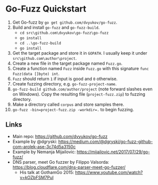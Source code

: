 # Go-Fuzz Quickstart

1. Get Go-fuzz by `go get github.com/dvyukov/go-fuzz`.
2. Build and install `go-fuzz` and `go-fuzz-build`.
    - `cd src\github.com\dvyukov\go-fuzz\go-fuzz`
    - `go install`
    - `cd ..\go-fuzz-build`
    - `go install`
3. Get the target package and store it in `GOPATH`. I usually keep it under `src\github.com\author\project`.
4. Create a new file in the target package named `Fuzz.go`.
5. Create a function named `Fuzz` inside `Fuzz.go` with this signature `func Fuzz(data []byte) int`.
6. `Fuzz` should return `1` if input is good and `0` otherwise.
7. Create fuzzing directory, e.g. `go-fuzz-project-name`.
8. `go-fuzz-build github.com/author/project` (note forward slashes even on Windows). Copy the resulting file (`project-fuzz.zip`) to fuzzing directory.
9. Make a directory called `corpus` and store samples there.
10. `go-fuzz -bin=project-fuzz.zip -workdir=.` to begin fuzzing.

## Links

- Main repo: https://github.com/dvyukov/go-fuzz
- Example by @dgryski: https://medium.com/@dgryski/go-fuzz-github-com-arolek-ase-3c74d5a3150c
- Example by Nemanja Mijailovic: https://mijailovic.net/2017/07/29/go-fuzz/
- DNS parser, meet Go fuzzer by Filippo Valsorda: https://blog.cloudflare.com/dns-parser-meet-go-fuzzer/
    - His talk at GothamGo 2015: https://www.youtube.com/watch?v=kOZbFSM7PuI
